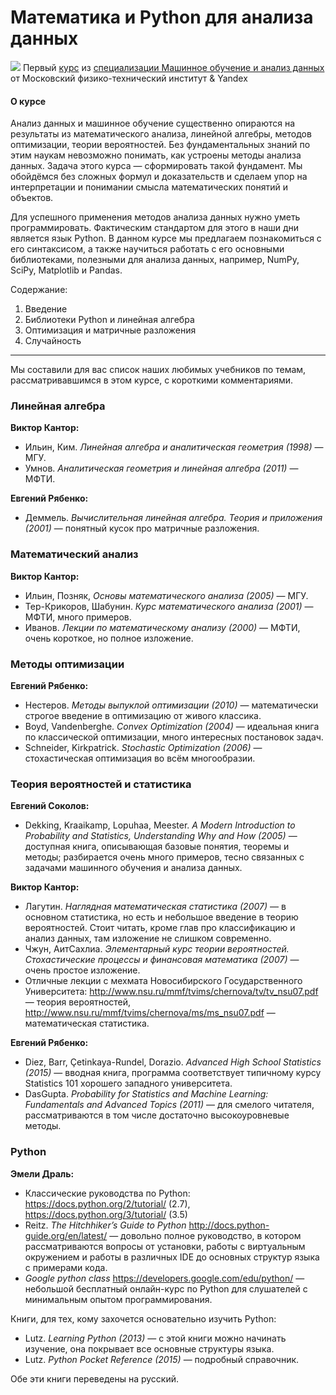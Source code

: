 # Математика и Python для анализа данных #


[![](https://github.com/VulpesCorsac/Coursera-Machine-Learning-and-Data-Analysis/blob/master/1%20-%20Mathematics%20and%20python%20for%20data%20analysis/Logo1.jpg)](https://www.coursera.org/learn/mathematics-and-python/) Первый [курс](https://www.coursera.org/learn/mathematics-and-python/) из [специализации Машинное обучение и анализ данных](https://www.coursera.org/specializations/machine-learning-data-analysis) от Московский физико-технический институт & Yandex

#### О курсе ####

Анализ данных и машинное обучение существенно опираются на результаты из математического анализа, линейной алгебры, методов оптимизации, теории вероятностей. Без фундаментальных знаний по этим наукам невозможно понимать, как устроены методы анализа данных. Задача этого курса — сформировать такой фундамент. Мы обойдёмся без сложных формул и доказательств и сделаем упор на интерпретации и понимании смысла математических понятий и объектов. 

Для успешного применения методов анализа данных нужно уметь программировать. Фактическим стандартом для этого в наши дни является язык Python. В данном курсе мы предлагаем познакомиться с его синтаксисом, а также научиться работать с его основными библиотеками, полезными для анализа данных, например, NumPy, SciPy, Matplotlib и Pandas.

Содержание:
1. Введение
2. Библиотеки Python и линейная алгебра
3. Оптимизация и матричные разложения
4. Случайность

<hr>
Мы составили для вас список наших любимых учебников по темам, рассматривавшимся в этом курсе, с короткими комментариями.

### Линейная алгебра ###

**Виктор Кантор:**

* Ильин, Ким. *Линейная алгебра и аналитическая геометрия (1998)* — МГУ.
* Умнов. *Аналитическая геометрия и линейная алгебра (2011)* — МФТИ.

**Евгений Рябенко:**

* Деммель. *Вычислительная линейная алгебра. Теория и приложения (2001)* — понятный кусок про матричные разложения.

### Математический анализ ###

**Виктор Кантор:**

* Ильин, Позняк, *Основы математического анализа (2005)* — МГУ.
* Тер-Крикоров, Шабунин. *Курс математического анализа (2001)* — МФТИ, много примеров.
* Иванов. *Лекции по математическому анализу (2000)* — МФТИ, очень короткое, но полное изложение.

### Методы оптимизации ###

**Евгений Рябенко:**

* Нестеров. *Методы выпуклой оптимизации (2010)* — математически строгое введение в оптимизацию от живого классика.
* Boyd, Vandenberghe. *Convex Optimization (2004)* — идеальная книга по классической оптимизации, много интересных постановок задач.
* Schneider, Kirkpatrick. *Stochastic Optimization (2006)* — стохастическая оптимизация во всём многообразии.

### Теория вероятностей и статистика ###

**Евгений Соколов:**

* Dekking, Kraaikamp, Lopuhaa, Meester. *A Modern Introduction to Probability and Statistics, Understanding Why and How (2005)* — доступная книга, описывающая базовые понятия, теоремы и методы; разбирается очень много примеров, тесно связанных с задачами машинного обучения и анализа данных.

**Виктор Кантор:**

* Лагутин. *Наглядная математическая статистика (2007)* — в основном статистика, но есть и небольшое введение в теорию вероятностей. Стоит читать, кроме глав про классификацию и анализ данных, там изложение не слишком современно.
* Чжун, АитСахлиа. *Элементарный курс теории вероятностей. Стохастические процессы и финансовая математика (2007)* — очень простое изложение.
* Отличные лекции с мехмата Новосибирского Государственного Университета: http://www.nsu.ru/mmf/tvims/chernova/tv/tv_nsu07.pdf — теория вероятностей, http://www.nsu.ru/mmf/tvims/chernova/ms/ms_nsu07.pdf — математическая статистика.

**Евгений Рябенко:**

* Diez, Barr, Çetinkaya-Rundel, Dorazio. *Advanced High School Statistics (2015)* — вводная книга, программа соответствует типичному курсу Statistics 101 хорошего западного университета.
* DasGupta. *Probability for Statistics and Machine Learning: Fundamentals and Advanced Topics (2011)* — для смелого читателя, рассматриваются в том числе достаточно высокоуровневые методы.

### Python ###

**Эмели Драль:**

* Классические руководства по Python: https://docs.python.org/2/tutorial/ (2.7), https://docs.python.org/3/tutorial/ (3.5)
* Reitz. *The Hitchhiker’s Guide to Python* http://docs.python-guide.org/en/latest/ — довольно полное руководство, в котором рассматриваются вопросы от установки, работы с виртуальным окружением и работы в различных IDE до основных структур языка с примерами кода.
* *Google python class* https://developers.google.com/edu/python/ — небольшой бесплатный онлайн-курс по Python для слушателей с минимальным опытом программирования.

Книги, для тех, кому захочется основательно изучить Python:

* Lutz. *Learning Python (2013)* — с этой книги можно начинать изучение, она покрывает все основные структуры языка.
* Lutz. *Python Pocket Reference (2015)* — подробный справочник.

Обе эти книги переведены на русский.
